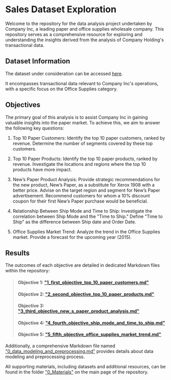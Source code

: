 # Sales Dataset Exploration

Welcome to the repository for the data analysis project undertaken by Company Inc, a leading paper and office supplies wholesale company. This repository serves as a comprehensive resource for exploring and understanding the insights derived from the analysis of Company Holding's transactional data.

## Dataset Information
The dataset under consideration can be accessed [here](https://www.kaggle.com/datasets/fatihilhan/global-superstore-dataset).

It encompasses transactional data relevant to Company Inc's operations, with a specific focus on the Office Supplies category.

## Objectives
The primary goal of this analysis is to assist Company Inc in gaining valuable insights into the paper market. To achieve this, we aim to answer the following key questions:

1. Top 10 Paper Customers: Identify the top 10 paper customers, ranked by revenue. Determine the number of segments covered by these top customers.

2. Top 10 Paper Products: Identify the top 10 paper products, ranked by revenue. Investigate the locations and regions where the top 10 products have more impact.
   
3. New’s Paper Product Analysis: Provide strategic recommendations for the new product, New’s Paper, as a substitute for Xerox 1908 with a better price. Advise on the target region and segment for New’s Paper advertisement. Recommend customers for whom a 10% discount coupon for their first New’s Paper purchase would be beneficial.

4. Relationship Between Ship Mode and Time to Ship: Investigate the correlation between Ship Mode and the "Time to Ship." Define "Time to Ship" as the difference between Ship date and Order Date.
   
5. Office Supplies Market Trend: Analyze the trend in the Office Supplies market. Provide a forecast for the upcoming year (2015).

## Results

The outcomes of each objective are detailed in dedicated Markdown files within the repository:

> #### Objective 1: ["1_first_objective_top_10_paper_customers.md"](https://github.com/Prof-MatheusAndrade/Sales-Dataset-Exploration/blob/main/1_first_objective_top_10_paper_customers.md)
> #### Objective 2: ["2_second_objective_top_10_paper_products.md"](https://github.com/Prof-MatheusAndrade/Sales-Dataset-Exploration/blob/main/2_second_objective_top_10_paper_products.md)
> #### Objective 3: ["3_third_objective_new_s_paper_product_analysis.md"](https://github.com/Prof-MatheusAndrade/Sales-Dataset-Exploration/blob/main/3_third_objective_new_s_paper_product_analysis.md)
> #### Objective 4: ["4_fourth_objective_ship_mode_and_time_to_ship.md"](https://github.com/Prof-MatheusAndrade/Sales-Dataset-Exploration/blob/main/4_fourth_objective_ship_mode_and_time_to_ship.md)
> #### Objective 5: ["5_fifth_objective_office_supplies_market_trend.md"](https://github.com/Prof-MatheusAndrade/Sales-Dataset-Exploration/blob/main/5_fifth_objective_office_supplies_market_trend.md)

Additionally, a comprehensive Markdown file named ["0_data_modeling_and_preprocessing.md"](https://github.com/Prof-MatheusAndrade/Sales-Dataset-Exploration/blob/main/0_data_modeling_and_preprocessing.md) provides details about data modeling and preprocessing process.

All supporting materials, including datasets and additional resources, can be found in the folder ["0_Materials"](https://github.com/Prof-MatheusAndrade/Sales-Dataset-Exploration/tree/main/0_Materials) on the main page of the repository. 
